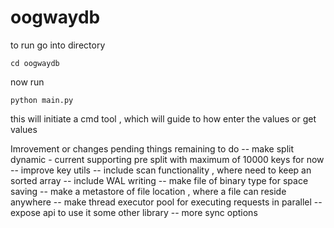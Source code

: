 # oogwaydb
to run go into directory

`cd oogwaydb`

now run 

`python main.py`

this will initiate a cmd tool , 
which will guide to how enter the values or get values

Imrovement or changes pending
things remaining to do
    -- make split dynamic - current supporting pre split with maximum of
    10000 keys for now
    -- improve key utils
    -- include scan functionality , where need to keep an sorted array
    -- include WAL writing
    -- make file of binary type for space saving
    -- make a metastore of file location , where a file can reside anywhere
    -- make thread executor pool for executing requests in parallel
    -- expose api to use it some other library
    -- more sync options

